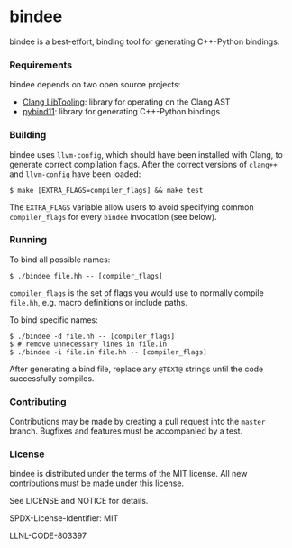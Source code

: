# bindee

bindee is a best-effort, binding tool for generating C++\-Python bindings.

### Requirements

bindee depends on two open source projects:

* [Clang LibTooling]: library for operating on the Clang AST
* [pybind11]: library for generating C++\-Python bindings

### Building

bindee uses `llvm-config`, which should have been installed with Clang, to generate correct compilation flags.
After the correct versions of `clang++` and `llvm-config` have been loaded:

```
$ make [EXTRA_FLAGS=compiler_flags] && make test
```

The `EXTRA_FLAGS` variable allow users to avoid specifying common `compiler_flags` for every `bindee` invocation (see below).

### Running

To bind all possible names:
```
$ ./bindee file.hh -- [compiler_flags]
```

`compiler_flags` is the set of flags you would use to normally compile `file.hh`, e.g. macro definitions or include paths.

To bind specific names:
```
$ ./bindee -d file.hh -- [compiler_flags]
$ # remove unnecessary lines in file.in
$ ./bindee -i file.in file.hh -- [compiler_flags]
```

After generating a bind file, replace any `@TEXT@` strings until the code successfully compiles.

### Contributing

Contributions may be made by creating a pull request into the `master` branch.
Bugfixes and features must be accompanied by a test.

### License

bindee is distributed under the terms of the MIT license.
All new contributions must be made under this license.

See LICENSE and NOTICE for details.

SPDX-License-Identifier: MIT

LLNL-CODE-803397

[//]: #
   [Clang LibTooling]: <https://clang.llvm.org/docs/LibTooling.html>
   [pybind11]: <https://github.com/pybind/pybind11>
